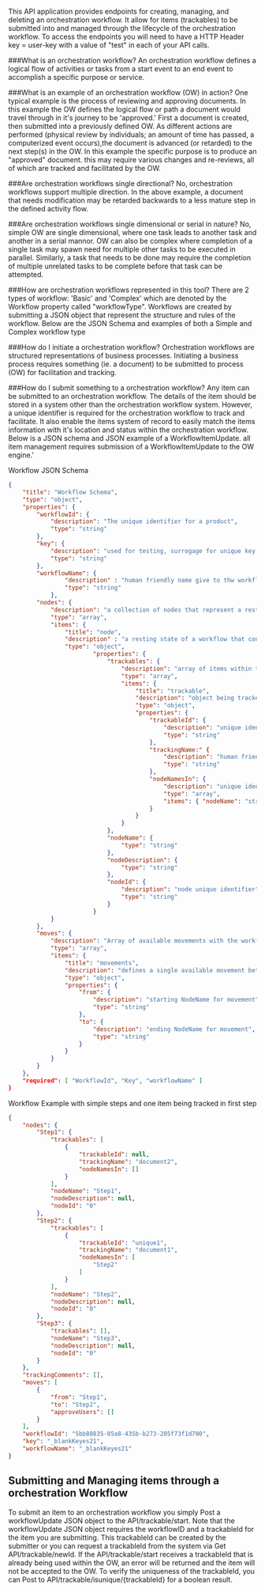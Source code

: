 ﻿This API application provides endpoints for creating, managing, and deleting an orchestration workflow.  It allow for items (trackables) to be submitted into and managed through 
the lifecycle of the orchestration workflow.  To access the endpoints you will need to have a HTTP Header key = user-key with a value of "test" in each of your
API calls.

###What is an orchestration workflow?
An orchestration workflow defines a logical flow of activities or tasks from a start event to an end event to accomplish a specific purpose or service.

###What is an example of an orchestration workflow (OW) in action?
One typical example is the process of reviewing and approving documents.  In this example the OW defines the logical flow or path a document would 
travel through in it's journey to be 'approved.'  First a document is created, then submitted into a previously defined OW.  As different actions
 are performed (physical review by individuals; an amount of time has passed, a computerized event occurs),the document is advanced (or retarded) to the 
 next step(s) in the OW.  In this example the specific purpose is to produce an "approved" document.  this may require various changes and re-reviews,
 all of which are tracked and facilitated by the OW.
 
 ###Are orchestration workflows single directional?
 No, orchestration workflows support multiple direction.  In the above example, a document that needs modification may be retarded backwards to a less
 mature step in the defined activity flow.

 ###Are orchestration workflows single dimensional or serial in nature? 
 No, simple OW are single dimensional, where one task leads to another task and another in a serial mannor.  OW can also be complex where completion of a 
 single task may spawn need for multiple other tasks to be executed in parallel. Similarly, a task that needs to be done may require the completion of multiple 
 unrelated tasks to be complete before that task can be attempted.

 ###How are orchestration workflows represented in this tool?
There are 2 types of workflow:  'Basic' and 'Complex' which are denoted by the Workflow property called "workflowType".
Workflows are created by submitting a JSON object that represent the structure and rules of the workflow.  Below are the JSON Schema and examples of both a Simple
 and Complex workflow type

 ###How do I initiate a orchestration workflow?
 Orchestration workflows are structured representations of business processes.  Initiating a business process requires something (ie. a document) to be submitted to 
 process (OW) for facilitation and tracking.

 ###How do I submit something to a orchestration workflow?
 Any item can be submitted to an orchestration workflow.  The details of the item should be stored in a system other than the orchestration workflow system.  However, 
 a unique identifier is required for the orchestration workflow to track and facilitate.  It also enable the items system of record to easily match the items information 
 with it's location and status within the orchestration workflow.  Below is a JSON schema and JSON example of a WorkflowItemUpdate.  all item management requires submission 
 of a WorkflowItemUpdate to the OW engine.'
 
Workflow JSON Schema
```JSON
{
	"title": "Workflow Schema",
	"type": "object",
	"properties": {
		"workflowId": {
			"description": "The unique identifier for a product",
			"type": "string"
		},
		"key": {
			"description": "used for testing, surrogage for unique key during testing, remove",
			"type": "string"
		},
		"workflowName": {
				"description" : "human friendly name give to thw workflow",
				"type": "string"
			},
		"nodes": {
			"description": "a collection of nodes that represent a resting state in which items belong during thier journey though the workflow",
			"type": "array",
			"items": {
				"title": "node",
				"description" : "a resting state of a workflow that contains trackable items",
				"type": "object",
						"properties": {
							"trackables": {
								"description": "array of items within the given node",
								"type": "array",
								"items": {
									"title": "trackable",
									"description": "object being tracked within this step",
									"type": "object",
									"properties": {
										"trackableId": {
											"description": "unique identifier for this item",
											"type": "string"
										},
										"trackingName:" {
											"description": "human friendly name for this item",
											"type": "string"
										},
										"nodeNamesIn": {
											"description": "unique identifier for this item",
											"type": "array",
											"items": { "nodeName": "string" }
										}
									}
								}
							},
							"nodeName": {
								"type": "string"
							},
							"nodeDescription": {
								"type": "string"
							},
							"nodeId": {
								"description": "node unique identifier",
								"type": "string"
							}
						}
			}
		},
		"moves": {
			"description": "Array of available movements with the workflow",
			"type": "array",
			"items": {
				"title": "movements",
				"description": "defines a single available movement between steps in a workflow",
				"type": "object",
				"properties": {
					"from": {
						"description": "starting NodeName for movement",
						"type": "string"
					},
					"to": {
						"description": "ending NodeName for movement",
						"type": "string"
					}
				}
			}
		}
	},
	"required": [ "WorkflowId", "Key", "workflowName" ]
}

```

Workflow Example with simple steps and one item being tracked in first step

```JSON
{
	"nodes": {
		"Step1": {
			"trackables": [
				{
					"trackableId": null,
					"trackingName": "document2",
					"nodeNamesIn": []
				}
			],
			"nodeName": "Step1",
			"nodeDescription": null,
			"nodeId": "0"
		},
		"Step2": {
			"trackables": [
				{
					"trackableId": "unique1",
					"trackingName": "document1",
					"nodeNamesIn": [
						"Step2"
					]
				}
			],
			"nodeName": "Step2",
			"nodeDescription": null,
			"nodeId": "0"
		},
		"Step3": {
			"trackables": [],
			"nodeName": "Step3",
			"nodeDescription": null,
			"nodeId": "0"
		}
	},
	"trackingComments": [],
	"moves": [
		{
			"from": "Step1",
			"to": "Step2",
			"approveUsers": []
		}
	],
	"workflowId": "5bb80835-05a8-435b-b273-205f73f1d700",
	"key": "_blankKeyes21",
	"workflowName": "_blankKeyes21"
}

```

## Submitting and Managing items through a orchestration Workflow

To submit an item to an orchestration workflow you simply Post a workflowUpdate JSON object to the API/trackable/start.  Note that the workflowUpdate JSON object requires 
the workflowID and a trackableId for the item you are submitting.  This trackableId can be created by the submitter or you can request a trackableId from the system 
via Get API/trackable/newId.  If the API/trackable/start receives a trackableId that is already being used within the OW, an error will be returned and the item will not 
be accepted to the OW.  To verify the uniqueness of the trackableId, you can Post to API/trackable/isunique/{trackableId} for a boolean result.